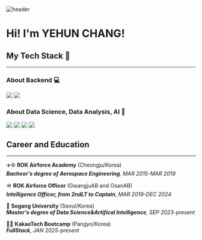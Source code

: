 ![header](https://capsule-render.vercel.app/api?type=Cylinder&color=gradient&height=200&section=header&text=Welcome%20to%20Yehun's%20github!&fontSize=50&animation=twinkling)

# Hi! I'm YEHUN CHANG!


## My Tech Stack 🚀

--------
### About Backend 💻
![](https://img.shields.io/badge/Python-3776AB?style=for-the-badge&logo=python&logoColor=white)
![](https://img.shields.io/badge/Java-ED8B00?style=for-the-badge&logo=openjdk&logoColor=white)

### About Data Science, Data Analysis, AI 📖 
![](https://img.shields.io/badge/Python-3776AB?style=for-the-badge&logo=python&logoColor=white)
![](https://img.shields.io/badge/R-276DC3?style=for-the-badge&logo=r&logoColor=white)
![](https://img.shields.io/badge/TensorFlow-FF6F00?style=for-the-badge&logo=tensorflow&logoColor=white)
![](https://img.shields.io/badge/pytorch-025E8C?style=for-the-badge&logo=pytorch&logoColor=white)


## Career and Education

---------------
✈️⚙️ **ROK Airforce Academy** (Cheongju/Korea)<br>
_**Bacheor's degree of Aerospace Engineering**, MAR 2015-MAR 2019_<br>

🪖 **ROK Airforce Officer** (GwangjuAB and OsanAB)<br>
_**Intelligence Officer, from 2ndLT to Captain**, MAR 2019-DEC 2024_<br>

🤖 **Sogang University** (Seoul/Korea)<br>
_**Master's degree of Data Science&Artifical Intelligence**, SEP 2023-present_<br>

🧑‍💻 **KakaoTech Bootcamp** (Pangyo/Korea)<br>
_**FullStack**, JAN 2025-present_<br>
